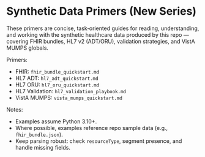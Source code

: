 # Synthetic Data Primers (New Series)

These primers are concise, task‑oriented guides for reading, understanding, and working with the synthetic healthcare data produced by this repo — covering FHIR bundles, HL7 v2 (ADT/ORU), validation strategies, and VistA MUMPS globals.

Primers:
- FHIR: `fhir_bundle_quickstart.md`
- HL7 ADT: `hl7_adt_quickstart.md`
- HL7 ORU: `hl7_oru_quickstart.md`
- HL7 Validation: `hl7_validation_playbook.md`
- VistA MUMPS: `vista_mumps_quickstart.md`

Notes:
- Examples assume Python 3.10+.
- Where possible, examples reference repo sample data (e.g., `fhir_bundle.json`).
- Keep parsing robust: check `resourceType`, segment presence, and handle missing fields.

